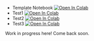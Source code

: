 
- Template Notebook [![Open In Colab](https://colab.research.google.com/assets/colab-badge.svg)](https://colab.research.google.com/github/mgiugliano/PrinciplesCompNeurosciencesCourse/blob/main/notebooks/template.ipynb)
- Test1 [![Open In Colab](https://colab.research.google.com/assets/colab-badge.svg)](https://colab.research.google.com/github/mgiugliano/PrinciplesCompNeurosciencesCourse/blob/main/notebooks/template.ipynb)
- Test2 [![Open In Colab](https://colab.research.google.com/assets/colab-badge.svg)](https://colab.research.google.com/github/mgiugliano/PrinciplesCompNeurosciencesCourse/blob/main/notebooks/template.ipynb)
- Test3 [![Open In Colab](https://colab.research.google.com/assets/colab-badge.svg)](https://colab.research.google.com/github/mgiugliano/PrinciplesCompNeurosciencesCourse/blob/main/notebooks/template.ipynb)

Work in progress here! Come back soon.
